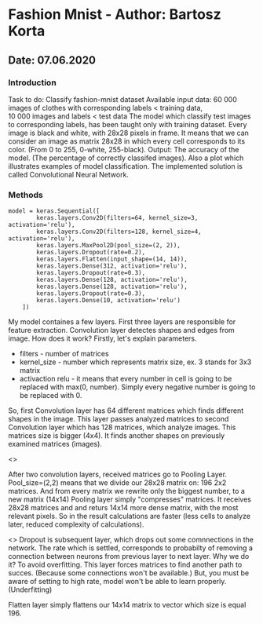 # Fashion Mnist - Author: Bartosz Korta
## Date: 07.06.2020

### Introduction
Task to do: Classify fashion-mnist dataset 
Available input data: 60 000 images of clothes with corresponding labels < training data,   
10 000 images and labels < test data
The model which classify test images to corresponding labels, has been taught only with training dataset.
Every image is black and white, with 28x28 pixels in frame. It means that we can consider an image as matrix 28x28 in which every cell corresponds to its color. (From 0 to 255, 0-white, 255-black).
Output: The accuracy of the model. (The percentage of correctly classifed images). Also a plot which illustrates examples of model classification.
The implemented solution is called Convolutional Neural Network.

### Methods
```
model = keras.Sequential([
        keras.layers.Conv2D(filters=64, kernel_size=3, activation='relu'),
        keras.layers.Conv2D(filters=128, kernel_size=4, activation='relu'),
        keras.layers.MaxPool2D(pool_size=(2, 2)),
        keras.layers.Dropout(rate=0.2),
        keras.layers.Flatten(input_shape=(14, 14)),
        keras.layers.Dense(312, activation='relu'),
        keras.layers.Dropout(rate=0.3),
        keras.layers.Dense(128, activation='relu'),
        keras.layers.Dense(128, activation='relu'),
        keras.layers.Dropout(rate=0.3),
        keras.layers.Dense(10, activation='relu')
    ])
```
My model containes a few layers. First three layers are responsible for feature extraction.
Convolution layer detectes shapes and edges from image. How does it work?
Firstly, let's explain parameters.
* filters - number of matrices
* kernel_size - number which represents matrix size, ex. 3 stands for 3x3 matrix
* activaction relu - it means that every number in cell is going to be replaced with max(0, number). Simply every negative number is going to be replaced with 0.

So, first Convolution layer has 64 different matrices which finds different shapes in the image. This layer passes analyzed matrices to second Convolution layer which has 128 matrices, which analyze images. This matrices size is bigger (4x4). It finds another shapes on previously examined matrices (images).

<<photo>>
        
After two convolution layers, received matrices go to Pooling Layer.
Pool_size=(2,2) means that we divide our 28x28 matrix on: 196 2x2 matrices. And from every matrix we rewrite only the biggest number, to a new matrix (14x14)
Pooling layer simply "compresses" matrices. It receives 28x28 matrices and and returs 14x14 more dense matrix, with the most relevant pixels. So in the result calculations are faster (less cells to analyze later, reduced complexity of calculations).

<<photo>>
Dropout is subsequent layer, which drops out some comnnections in the network. The rate which is settled, corresponds to probabilty of removing a connection between neurons from previous layer to next layer.
Why we do it? To avoid overfitting. This layer forces matrices to find another path to succes. (Because some connections won't be available.) But, you must be aware of setting to high rate, model won't be able to learn properly. (Underfitting)
        
Flatten layer simply flattens our 14x14 matrix to vector which size is equal 196.


